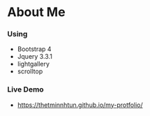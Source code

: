 # About Me

### Using

- Bootstrap 4
- Jquery 3.3.1
- lightgallery
- scrolltop

### Live Demo

- https://thetminnhtun.github.io/my-protfolio/
